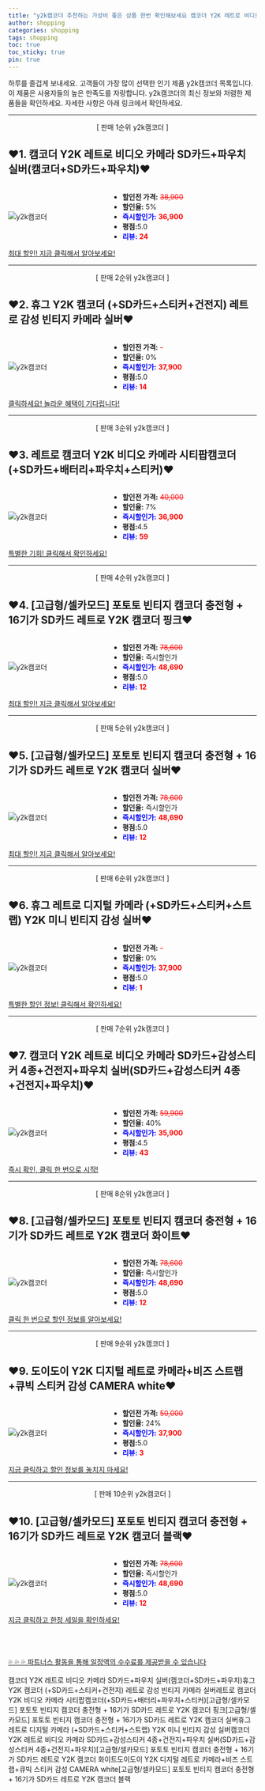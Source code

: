 ```yaml
---
title: "y2k캠코더 추천하는 가성비 좋은 상품 한번 확인해보세요 캠코더 Y2K 레트로 비디오 카메라"
author: shopping
categories: shopping
tags: shopping
toc: true
toc_sticky: true
pin: true
---
```

하루를 즐겁게 보내세요. 고객들이 가장 많이 선택한 인기 제품 y2k캠코더 목록입니다. 이 제품은 사용자들의 높은 만족도를 자랑합니다. y2k캠코더의 최신 정보와 저렴한 제품들을 확인하세요. 자세한 사항은 아래 링크에서 확인하세요.

---
<p class="toplist" style="margin: 0 auto; display: block; width: fit-content;">[ 판매 1순위 y2k캠코더 ]</p>

<h2><strong>❤️1. 캠코더 Y2K 레트로 비디오 카메라 SD카드+파우치 실버(캠코더+SD카드+파우치)❤️</strong></h2>

<div style="display: flex; align-items: center;">
    <div style="flex: 0.4;">
        <img src="https://thumbnail9.coupangcdn.com/thumbnails/remote/230x230ex/image/vendor_inventory/e900/2b5c68f8c851ee73b97274c120a1249003c59933ebdf7867f0cfac4ec726.jpg" alt="y2k캠코더" style="max-width: 100%;">
    </div>
    <div style="flex: 0.6; margin-left: 10px;">
        <ul>
            <li><strong>할인전 가격:</strong> <del style="color: red;">38,900</del></li>
            <li><strong>할인율:</strong> 5%</li>
            <li><span style='color:blue'><strong>즉시할인가:</strong></span> <span style='color:red'><strong>36,900</strong></span></li>
            <li><strong>평점:</strong>5.0</li>
            <li><span style='color:blue'><strong>리뷰:</strong></span> <span style='color:red'><strong>24</strong></span></li>
        </ul>
    </div>
</div>
<div class="center">
    <a href="https://William4Davisa.github.io?lptag=AF9450613&subid=githubio&pageKey=7937250489&traceid=V0-153&itemId=21850493888&vendorItemId=88898752471" class="myButton">
        최대 할인! 지금 클릭해서 알아보세요!
    </a>
</div>


---
<p class="toplist" style="margin: 0 auto; display: block; width: fit-content;">[ 판매 2순위 y2k캠코더 ]</p>

<h2><strong>❤️2. 휴그 Y2K 캠코더 (+SD카드+스티커+건전지) 레트로 감성 빈티지 카메라 실버❤️</strong></h2>

<div style="display: flex; align-items: center;">
    <div style="flex: 0.4;">
        <img src="https://thumbnail9.coupangcdn.com/thumbnails/remote/230x230ex/image/vendor_inventory/be69/c6671372c4f875b355b9460ab52f40c6a2cb5b3eaa05855c0be604bfa0eb.jpg" alt="y2k캠코더" style="max-width: 100%;">
    </div>
    <div style="flex: 0.6; margin-left: 10px;">
        <ul>
            <li><strong>할인전 가격:</strong> <del style="color: red;">-</del></li>
            <li><strong>할인율:</strong> 0%</li>
            <li><span style='color:blue'><strong>즉시할인가:</strong></span> <span style='color:red'><strong>37,900</strong></span></li>
            <li><strong>평점:</strong>5.0</li>
            <li><span style='color:blue'><strong>리뷰:</strong></span> <span style='color:red'><strong>14</strong></span></li>
        </ul>
    </div>
</div>
<div class="center">
    <a href="https://William4Davisa.github.io?lptag=AF9450613&subid=githubio&pageKey=7737564633&traceid=V0-153&itemId=20808737497&vendorItemId=88103840746" class="myButton">
        클릭하세요! 놀라운 혜택이 기다립니다!
    </a>
</div>


---
<p class="toplist" style="margin: 0 auto; display: block; width: fit-content;">[ 판매 3순위 y2k캠코더 ]</p>

<h2><strong>❤️3. 레트로 캠코더 Y2K 비디오 카메라 시티팝캠코더(+SD카드+배터리+파우치+스티커)❤️</strong></h2>

<div style="display: flex; align-items: center;">
    <div style="flex: 0.4;">
        <img src="https://thumbnail9.coupangcdn.com/thumbnails/remote/230x230ex/image/vendor_inventory/9e62/7c2e1ae36493da43d47c07cb095cdf98c0cd3cf1d4f0642c625d186f5f68.png" alt="y2k캠코더" style="max-width: 100%;">
    </div>
    <div style="flex: 0.6; margin-left: 10px;">
        <ul>
            <li><strong>할인전 가격:</strong> <del style="color: red;">40,000</del></li>
            <li><strong>할인율:</strong> 7%</li>
            <li><span style='color:blue'><strong>즉시할인가:</strong></span> <span style='color:red'><strong>36,900</strong></span></li>
            <li><strong>평점:</strong>4.5</li>
            <li><span style='color:blue'><strong>리뷰:</strong></span> <span style='color:red'><strong>59</strong></span></li>
        </ul>
    </div>
</div>
<div class="center">
    <a href="https://William4Davisa.github.io?lptag=AF9450613&subid=githubio&pageKey=7589327991&traceid=V0-153&itemId=20051786786&vendorItemId=87148001526" class="myButton">
        특별한 기회! 클릭해서 확인하세요!
    </a>
</div>


---
<p class="toplist" style="margin: 0 auto; display: block; width: fit-content;">[ 판매 4순위 y2k캠코더 ]</p>

<h2><strong>❤️4. [고급형/셀카모드] 포토토 빈티지 캠코더 충전형 + 16기가 SD카드 레트로 Y2K 캠코더 핑크❤️</strong></h2>

<div style="display: flex; align-items: center;">
    <div style="flex: 0.4;">
        <img src="https://thumbnail7.coupangcdn.com/thumbnails/remote/230x230ex/image/vendor_inventory/9809/b1262f86a0b5e1365b0a811fd72733b55130675c4ca0994086aaef1e37cf.png" alt="y2k캠코더" style="max-width: 100%;">
    </div>
    <div style="flex: 0.6; margin-left: 10px;">
        <ul>
            <li><strong>할인전 가격:</strong> <del style="color: red;">78,600</del></li>
            <li><strong>할인율:</strong> 즉시할인가</li>
            <li><span style='color:blue'><strong>즉시할인가:</strong></span> <span style='color:red'><strong>48,690</strong></span></li>
            <li><strong>평점:</strong>5.0</li>
            <li><span style='color:blue'><strong>리뷰:</strong></span> <span style='color:red'><strong>12</strong></span></li>
        </ul>
    </div>
</div>
<div class="center">
    <a href="https://William4Davisa.github.io?lptag=AF9450613&subid=githubio&pageKey=8176821296&traceid=V0-153&itemId=23368112234&vendorItemId=90398378769" class="myButton">
        최대 할인! 지금 클릭해서 알아보세요!
    </a>
</div>


---
<p class="toplist" style="margin: 0 auto; display: block; width: fit-content;">[ 판매 5순위 y2k캠코더 ]</p>

<h2><strong>❤️5. [고급형/셀카모드] 포토토 빈티지 캠코더 충전형 + 16기가 SD카드 레트로 Y2K 캠코더 실버❤️</strong></h2>

<div style="display: flex; align-items: center;">
    <div style="flex: 0.4;">
        <img src="https://thumbnail7.coupangcdn.com/thumbnails/remote/230x230ex/image/vendor_inventory/d9da/be0c51fc0f49c96e9e1363defefa943f286f34f80bc03a07fbe2bcf60a5f.png" alt="y2k캠코더" style="max-width: 100%;">
    </div>
    <div style="flex: 0.6; margin-left: 10px;">
        <ul>
            <li><strong>할인전 가격:</strong> <del style="color: red;">78,600</del></li>
            <li><strong>할인율:</strong> 즉시할인가</li>
            <li><span style='color:blue'><strong>즉시할인가:</strong></span> <span style='color:red'><strong>48,690</strong></span></li>
            <li><strong>평점:</strong>5.0</li>
            <li><span style='color:blue'><strong>리뷰:</strong></span> <span style='color:red'><strong>12</strong></span></li>
        </ul>
    </div>
</div>
<div class="center">
    <a href="https://William4Davisa.github.io?lptag=AF9450613&subid=githubio&pageKey=8176821296&traceid=V0-153&itemId=23368112230&vendorItemId=90398378742" class="myButton">
        최대 할인! 지금 클릭해서 알아보세요!
    </a>
</div>


---
<p class="toplist" style="margin: 0 auto; display: block; width: fit-content;">[ 판매 6순위 y2k캠코더 ]</p>

<h2><strong>❤️6. 휴그 레트로 디지털 카메라 (+SD카드+스티커+스트랩) Y2K 미니 빈티지 감성 실버❤️</strong></h2>

<div style="display: flex; align-items: center;">
    <div style="flex: 0.4;">
        <img src="https://thumbnail6.coupangcdn.com/thumbnails/remote/230x230ex/image/vendor_inventory/f9f4/1144f912a8f947d79c422c051439344b5582310ed8685b8fce7fa89fa5b4.jpg" alt="y2k캠코더" style="max-width: 100%;">
    </div>
    <div style="flex: 0.6; margin-left: 10px;">
        <ul>
            <li><strong>할인전 가격:</strong> <del style="color: red;">-</del></li>
            <li><strong>할인율:</strong> 0%</li>
            <li><span style='color:blue'><strong>즉시할인가:</strong></span> <span style='color:red'><strong>37,900</strong></span></li>
            <li><strong>평점:</strong>5.0</li>
            <li><span style='color:blue'><strong>리뷰:</strong></span> <span style='color:red'><strong>1</strong></span></li>
        </ul>
    </div>
</div>
<div class="center">
    <a href="https://William4Davisa.github.io?lptag=AF9450613&subid=githubio&pageKey=8214817357&traceid=V0-153&itemId=23593609421&vendorItemId=90619477690" class="myButton">
        특별한 할인 정보! 클릭해서 확인하세요!
    </a>
</div>


---
<p class="toplist" style="margin: 0 auto; display: block; width: fit-content;">[ 판매 7순위 y2k캠코더 ]</p>

<h2><strong>❤️7. 캠코더 Y2K 레트로 비디오 카메라 SD카드+감성스티커 4종+건전지+파우치 실버(SD카드+감성스티커 4종+건전지+파우치)❤️</strong></h2>

<div style="display: flex; align-items: center;">
    <div style="flex: 0.4;">
        <img src="https://thumbnail7.coupangcdn.com/thumbnails/remote/230x230ex/image/vendor_inventory/37f3/bee2b655895609fbf3033118c264992ec3392d2579ae8db7056707cd6519.jpg" alt="y2k캠코더" style="max-width: 100%;">
    </div>
    <div style="flex: 0.6; margin-left: 10px;">
        <ul>
            <li><strong>할인전 가격:</strong> <del style="color: red;">59,900</del></li>
            <li><strong>할인율:</strong> 40%</li>
            <li><span style='color:blue'><strong>즉시할인가:</strong></span> <span style='color:red'><strong>35,900</strong></span></li>
            <li><strong>평점:</strong>4.5</li>
            <li><span style='color:blue'><strong>리뷰:</strong></span> <span style='color:red'><strong>43</strong></span></li>
        </ul>
    </div>
</div>
<div class="center">
    <a href="https://William4Davisa.github.io?lptag=AF9450613&subid=githubio&pageKey=7894787682&traceid=V0-153&itemId=21622983147&vendorItemId=88674021861" class="myButton">
        즉시 확인, 클릭 한 번으로 시작!
    </a>
</div>


---
<p class="toplist" style="margin: 0 auto; display: block; width: fit-content;">[ 판매 8순위 y2k캠코더 ]</p>

<h2><strong>❤️8. [고급형/셀카모드] 포토토 빈티지 캠코더 충전형 + 16기가 SD카드 레트로 Y2K 캠코더 화이트❤️</strong></h2>

<div style="display: flex; align-items: center;">
    <div style="flex: 0.4;">
        <img src="https://thumbnail6.coupangcdn.com/thumbnails/remote/230x230ex/image/vendor_inventory/43e0/ea1fe7d367f2cbdc31bd4cc48c088d7edac79e1ad3c805bd0eb277da921e.png" alt="y2k캠코더" style="max-width: 100%;">
    </div>
    <div style="flex: 0.6; margin-left: 10px;">
        <ul>
            <li><strong>할인전 가격:</strong> <del style="color: red;">78,600</del></li>
            <li><strong>할인율:</strong> 즉시할인가</li>
            <li><span style='color:blue'><strong>즉시할인가:</strong></span> <span style='color:red'><strong>48,690</strong></span></li>
            <li><strong>평점:</strong>5.0</li>
            <li><span style='color:blue'><strong>리뷰:</strong></span> <span style='color:red'><strong>12</strong></span></li>
        </ul>
    </div>
</div>
<div class="center">
    <a href="https://William4Davisa.github.io?lptag=AF9450613&subid=githubio&pageKey=8176821296&traceid=V0-153&itemId=23368112239&vendorItemId=90398378784" class="myButton">
        클릭 한 번으로 할인 정보를 알아보세요!
    </a>
</div>


---
<p class="toplist" style="margin: 0 auto; display: block; width: fit-content;">[ 판매 9순위 y2k캠코더 ]</p>

<h2><strong>❤️9. 도이도이 Y2K 디지털 레트로 카메라+비즈 스트랩+큐빅 스티커 감성 CAMERA white❤️</strong></h2>

<div style="display: flex; align-items: center;">
    <div style="flex: 0.4;">
        <img src="https://thumbnail9.coupangcdn.com/thumbnails/remote/230x230ex/image/vendor_inventory/0ce2/bfd5151a3a44537fd5c8665787195fc6f663ca6dfb503262e54d653d56cd.jpg" alt="y2k캠코더" style="max-width: 100%;">
    </div>
    <div style="flex: 0.6; margin-left: 10px;">
        <ul>
            <li><strong>할인전 가격:</strong> <del style="color: red;">50,000</del></li>
            <li><strong>할인율:</strong> 24%</li>
            <li><span style='color:blue'><strong>즉시할인가:</strong></span> <span style='color:red'><strong>37,900</strong></span></li>
            <li><strong>평점:</strong>5.0</li>
            <li><span style='color:blue'><strong>리뷰:</strong></span> <span style='color:red'><strong>3</strong></span></li>
        </ul>
    </div>
</div>
<div class="center">
    <a href="https://William4Davisa.github.io?lptag=AF9450613&subid=githubio&pageKey=8161723512&traceid=V0-153&itemId=23271054240&vendorItemId=90314067628" class="myButton">
        지금 클릭하고 할인 정보를 놓치지 마세요!
    </a>
</div>


---
<p class="toplist" style="margin: 0 auto; display: block; width: fit-content;">[ 판매 10순위 y2k캠코더 ]</p>

<h2><strong>❤️10. [고급형/셀카모드] 포토토 빈티지 캠코더 충전형 + 16기가 SD카드 레트로 Y2K 캠코더 블랙❤️</strong></h2>

<div style="display: flex; align-items: center;">
    <div style="flex: 0.4;">
        <img src="https://thumbnail7.coupangcdn.com/thumbnails/remote/230x230ex/image/vendor_inventory/a1bc/4d5d1be32bef51db86613a304775f1ef96c4914aeb67d1c78ea7528e74ee.png" alt="y2k캠코더" style="max-width: 100%;">
    </div>
    <div style="flex: 0.6; margin-left: 10px;">
        <ul>
            <li><strong>할인전 가격:</strong> <del style="color: red;">78,600</del></li>
            <li><strong>할인율:</strong> 즉시할인가</li>
            <li><span style='color:blue'><strong>즉시할인가:</strong></span> <span style='color:red'><strong>48,690</strong></span></li>
            <li><strong>평점:</strong>5.0</li>
            <li><span style='color:blue'><strong>리뷰:</strong></span> <span style='color:red'><strong>12</strong></span></li>
        </ul>
    </div>
</div>
<div class="center">
    <a href="https://William4Davisa.github.io?lptag=AF9450613&subid=githubio&pageKey=8176821296&traceid=V0-153&itemId=23368112237&vendorItemId=90398378777" class="myButton">
        지금 클릭하고 한정 세일을 확인하세요!
    </a>
</div>

<br><br><br>[💦 💦 💦 파트너스 활동을 통해 일정액의 수수료를 제공받을 수 있습니다](https://link.coupang.com/a/bcpT2c)<br><br>캠코더 Y2K 레트로 비디오 카메라 SD카드+파우치 실버(캠코더+SD카드+파우치)휴그 Y2K 캠코더 (+SD카드+스티커+건전지) 레트로 감성 빈티지 카메라 실버레트로 캠코더 Y2K 비디오 카메라 시티팝캠코더(+SD카드+배터리+파우치+스티커)[고급형/셀카모드] 포토토 빈티지 캠코더 충전형 + 16기가 SD카드 레트로 Y2K 캠코더 핑크[고급형/셀카모드] 포토토 빈티지 캠코더 충전형 + 16기가 SD카드 레트로 Y2K 캠코더 실버휴그 레트로 디지털 카메라 (+SD카드+스티커+스트랩) Y2K 미니 빈티지 감성 실버캠코더 Y2K 레트로 비디오 카메라 SD카드+감성스티커 4종+건전지+파우치 실버(SD카드+감성스티커 4종+건전지+파우치)[고급형/셀카모드] 포토토 빈티지 캠코더 충전형 + 16기가 SD카드 레트로 Y2K 캠코더 화이트도이도이 Y2K 디지털 레트로 카메라+비즈 스트랩+큐빅 스티커 감성 CAMERA white[고급형/셀카모드] 포토토 빈티지 캠코더 충전형 + 16기가 SD카드 레트로 Y2K 캠코더 블랙